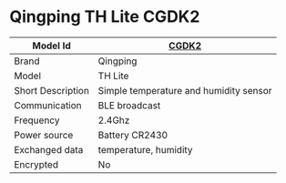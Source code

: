 # Qingping TH Lite CGDK2

|Model Id|[CGDK2](https://github.com/theengs/decoder/blob/development/src/devices/CGDK2_json.h)|
|-|-|
|Brand|Qingping|
|Model|TH Lite|
|Short Description|Simple temperature and humidity sensor|
|Communication|BLE broadcast|
|Frequency|2.4Ghz|
|Power source|Battery CR2430|
|Exchanged data|temperature, humidity|
|Encrypted|No|
